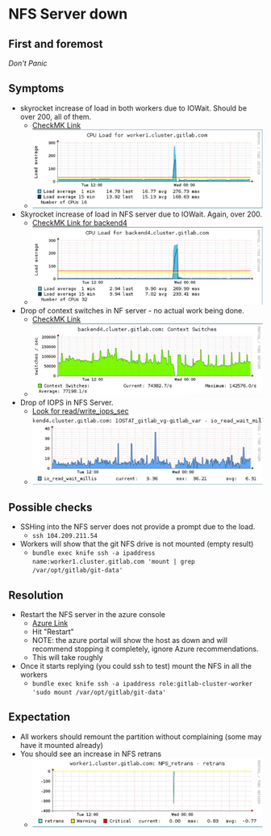 # NFS Server down

## First and foremost

*Don't Panic*

## Symptoms

* skyrocket increase of load in both workers due to IOWait. Should be over 200, all of them.
  * [CheckMK Link](https://checkmk.gitlap.com/gitlab/check_mk/index.py?start_url=%2Fgitlab%2Fcheck_mk%2Fview.py%3Ffilled_in%3Dfilter%26_transid%3D1461327179%252F1331678182%26host_address%3D%26host_address_prefix%3Dyes%26opthost_group%3D%26hostgroups%3D%26opthost_contact_group%3D%26optservice_group%3D%26optservice_contact_group%3D%26svc_last_state_change_from%3D%26svc_last_state_change_from_range%3D3600%26svc_last_state_change_until%3D%26svc_last_state_change_until_range%3D3600%26svc_last_check_from%3D%26svc_last_check_from_range%3D3600%26svc_last_check_until%3D%26svc_last_check_until_range%3D3600%26host_tag_0_grp%3D%26host_tag_0_op%3D%26host_tag_0_val%3D%26host_tag_1_grp%3D%26host_tag_1_op%3D%26host_tag_1_val%3D%26host_tag_2_grp%3D%26host_tag_2_op%3D%26host_tag_2_val%3D%26host_regex%3Dworker%26hostalias%3D%26hst0%3Don%26hst1%3Don%26hst2%3Don%26hstp%3Don%26is_summary_host%3D-1%26is_host_in_notification_period%3D-1%26service_regex%3DCPU%2BLOAD%26service_display_name%3D%26service_output%3D%26check_command%3D%26st0%3Don%26st1%3Don%26st2%3Don%26st3%3Don%26stp%3Don%26hdst0%3Don%26hdst1%3Don%26hdst2%3Don%26hdst3%3Don%26hdstp%3Don%26is_service_acknowledged%3D-1%26is_service_scheduled_downtime_depth%3D-1%26is_service_in_notification_period%3D-1%26svc_notif_number_from%3D%26svc_notif_number_until%3D%26is_in_downtime%3D-1%26is_service_staleness%3D-1%26is_service_active_checks_enabled%3D-1%26is_service_notifications_enabled%3D-1%26is_service_is_flapping%3D-1%26is_aggr_service_used%3D-1%26site%3D%26is_host_favorites%3D-1%26is_service_favorites%3D-1%26search%3DSearch%26selection%3D8f61d67e-d664-4264-9661-8297a5b2d651%26view_name%3Dsearchsvc)
  * ![Sample High Load on Worker](img/load-worker1.jpg)
* Skyrocket increase of load in NFS server due to IOWait. Again, over 200.
  * [CheckMK Link for backend4](https://checkmk.gitlap.com/gitlab/pnp4nagios/index.php/graph?host=backend4.cluster.gitlab.com&srv=CPU_load&theme=multisite&baseurl=../check_mk/)
  * ![Sample High Load on NFS Server](img/load-nfs.jpg)
* Drop of context switches in NF server - no actual work being done.
  * [CheckMK Link](https://checkmk.gitlap.com/gitlab/pnp4nagios/index.php/graph?host=backend4.cluster.gitlab.com&srv=Kernel_Context_Switches&theme=multisite&baseurl=../check_mk/)
  * ![Sample Low Context Switches NFS Server](img/context-switches_nfs.jpg)
* Drop of IOPS in NFS Server.
  * [Look for read/write_iops_sec](https://checkmk.gitlap.com/gitlab/pnp4nagios/index.php/graph?host=backend4.cluster.gitlab.com&srv=IOSTAT_gitlab_vg-gitlab_var&theme=multisite&baseurl=../check_mk/)
  * ![Sample Low read IOPS in NFS Server](img/ioread_wait_nfs.jpg)

## Possible checks

* SSHing into the NFS server does not provide a prompt due to the load.
  * `ssh 104.209.211.54`
* Workers will show that the git NFS drive is not mounted (empty result)
  * `bundle exec knife ssh -a ipaddress name:worker1.cluster.gitlab.com 'mount | grep /var/opt/gitlab/git-data'`

## Resolution

* Restart the NFS server in the azure console
  * [Azure Link](https://portal.azure.com/#resource/subscriptions/c802e1f4-573f-4049-8645-4f735e6411b3/resourceGroups/backend4-cluster-gitlab-com/providers/Microsoft.ClassicCompute/virtualMachines/backend4-cluster-gitlab-com)
  * Hit "Restart"
  * NOTE: the azure portal will show the host as down and will recommend stopping it completely, ignore Azure recommendations.
  * This will take roughly
* Once it starts replying (you could ssh to test) mount the NFS in all the workers
  * `bundle exec knife ssh -a ipaddress role:gitlab-cluster-worker 'sudo mount /var/opt/gitlab/git-data'`

## Expectation

* All workers should remount the partition without complaining (some may have it mounted already)
* You should see an increase in NFS retrans
  * ![NFS retransmissions](img/retrans-worker1.jpg)
